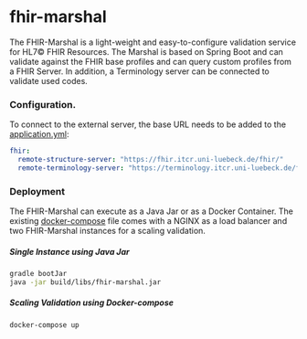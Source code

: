 # fhir-marshal

The FHIR-Marshal is a light-weight and easy-to-configure validation service for HL7© FHIR Resources.
The Marshal is based on Spring Boot and can validate against the FHIR base profiles and can query custom profiles from a FHIR Server. In addition, a Terminology server can be connected to validate used codes.


### Configuration.
To connect to the external server, the base URL needs to be added to the [application.yml](https://github.com/itcr-uni-luebeck/fhir-marshal/blob/main/src/main/resources/application.yml):

```yaml
fhir:
  remote-structure-server: "https://fhir.itcr.uni-luebeck.de/fhir/"
  remote-terminology-server: "https://terminology.itcr.uni-luebeck.de/fhir/"
```

### Deployment

The FHIR-Marshal can execute as a Java Jar or as a Docker Container. The existing [docker-compose](https://github.com/itcr-uni-luebeck/fhir-marshal/blob/main/docker-compose.yaml) file comes with a NGINX as a load balancer and two FHIR-Marshal instances for a scaling validation.

##### Single Instance using Java Jar

```bash
gradle bootJar
java -jar build/libs/fhir-marshal.jar
```

##### Scaling Validation using Docker-compose

```bash
docker-compose up
```
